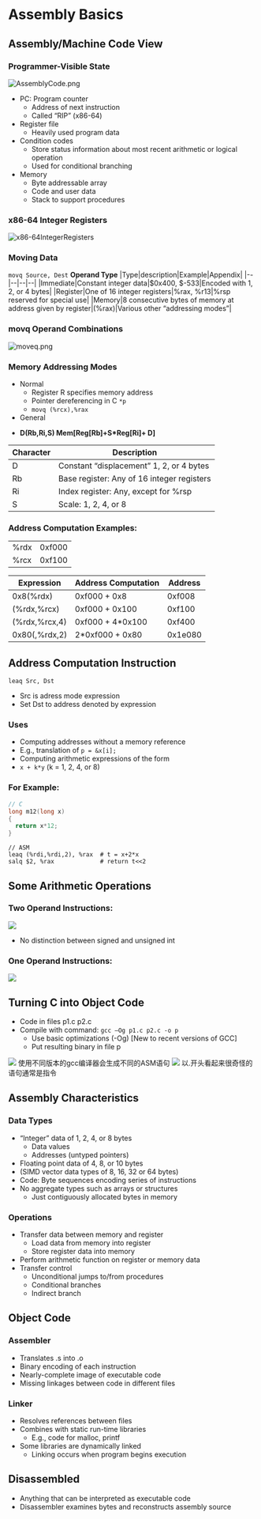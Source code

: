 # Assembly Basics
## Assembly/Machine Code View
### Programmer-Visible State
![AssemblyCode.png](AssemblyCode.png)
+ PC: Program counter
  - Address of next instruction
  - Called “RIP” (x86-64)
+ Register file
  - Heavily used program data
+ Condition codes
  - Store status information about most recent arithmetic or logical operation
  - Used for conditional branching
+ Memory
  - Byte addressable array
  - Code and user data
  - Stack to support procedures

### x86-64 Integer Registers

![x86-64IntegerRegisters](x86-64IntegerRegisters.png)
### Moving Data
`movq Source, Dest`
**Operand Type**
|Type|description|Example|Appendix|
|--|--|--|--|
|Immediate|Constant integer data|$0x400, $-533|Encoded with 1, 2, or 4 bytes|
|Register|One of 16 integer registers|%rax, %r13|%rsp reserved for special use|
|Memory|8 consecutive bytes of memory at address given by register|(%rax)|Various other “addressing modes”|

### movq Operand Combinations
![moveq.png](moveq.png)


### Memory Addressing Modes

+ Normal
  - Register R specifies memory address
  - Pointer dereferencing in C `*p`
  - `movq (%rcx),%rax`
+ General 

- **D(Rb,Ri,S)	Mem[Reg[Rb]+S*Reg[Ri]+ D]**

|Character|Description|
|--|--|
|D|Constant “displacement” 1, 2, or 4 bytes|
|Rb|Base register: Any of 16 integer registers|
|Ri|Index register: Any, except for %rsp|
|S|Scale: 1, 2, 4, or 8 |

### Address Computation Examples:
|||
|--|--|
|%rdx|0xf000|
|%rcx|0xf100|

|Expression|Address Computation|Address|
|--|--|--|
|0x8(%rdx)|0xf000 + 0x8|0xf008|
|(%rdx,%rcx)|0xf000 + 0x100|0xf100|
|(%rdx,%rcx,4)|0xf000 + 4*0x100|0xf400|
|0x80(,%rdx,2)|2*0xf000 + 0x80|0x1e080|

## Address Computation Instruction
`leaq Src, Dst`
+ Src is adress mode expression
+ Set Dst to address denoted by expression

### Uses
+ Computing addresses without a memory reference
+ E.g., translation of `p = &x[i];`
+ Computing arithmetic expressions of the form
+  `x + k*y`  (k = 1, 2, 4, or 8)
### For Example:
```C
// C
long m12(long x)
{
  return x*12;
}
```
```ASM
// ASM
leaq (%rdi,%rdi,2), %rax  # t = x+2*x
salq $2, %rax             # return t<<2
```

## Some Arithmetic Operations
### Two Operand Instructions:
![](TOperand.png)
+ No distinction between signed and unsigned int
### One Operand Instructions:
![](OOperand.png)

## Turning C into Object Code
+ Code in files  p1.c p2.c
+ Compile with command: `gcc –Og p1.c p2.c -o p`
  - Use basic optimizations (-Og) [New to recent versions of GCC]
  - Put resulting binary in file p

![](Compiler.png)
使用不同版本的gcc编译器会生成不同的ASM语句
![](ASM.png)
以.开头看起来很奇怪的语句通常是指令

## Assembly Characteristics
### Data Types
+ “Integer” data of 1, 2, 4, or 8 bytes
  + Data values
  - Addresses (untyped pointers)
+ Floating point data of 4, 8, or 10 bytes
+ (SIMD vector data types of 8, 16, 32 or 64 bytes)
+ Code: Byte sequences encoding series of instructions
+ No aggregate types such as arrays or structures
  - Just contiguously allocated bytes in memory
### Operations
+ Transfer data between memory and register
  - Load data from memory into register
  - Store register data into memory
+ Perform arithmetic function on register or memory data
+ Transfer control
  - Unconditional jumps to/from procedures
  - Conditional branches
  - Indirect branch

## Object Code
### Assembler
- Translates .s into .o
- Binary encoding of each instruction
- Nearly-complete image of executable code
- Missing linkages between code in different files
### Linker
- Resolves references between files
- Combines with static run-time libraries
  * E.g., code for malloc, printf
- Some libraries are dynamically linked
  - Linking occurs when program begins execution
## Disassembled
+ Anything that can be interpreted as executable code
+ Disassembler examines bytes and reconstructs assembly source
